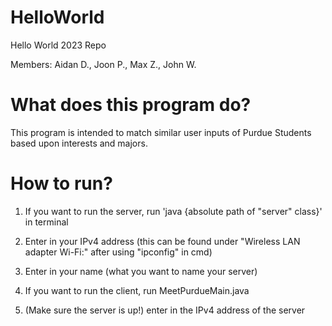 # HelloWorld
Hello World 2023 Repo

Members: Aidan D., Joon P., Max Z., John W.

# What does this program do?
This program is intended to match similar user inputs of Purdue Students based upon interests and majors.

# How to run?
1. If you want to run the server, run 'java {absolute path of "server" class}' in terminal
2. Enter in your IPv4 address (this can be found under "Wireless LAN adapter Wi-Fi:" after using "ipconfig" in cmd)
3. Enter in your name (what you want to name your server)

1. If you want to run the client, run MeetPurdueMain.java
2. (Make sure the server is up!) enter in the IPv4 address of the server
